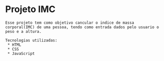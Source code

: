 # Projeto IMC

    Esse projeto tem como objetivo cancular o indice de massa corporal(IMC) de uma pessoa, tendo como entrada dados pelo usuario o peso e a altura.

    Tecnologias utilizadas:
     * HTML
     * CSS
     * JavaScript
